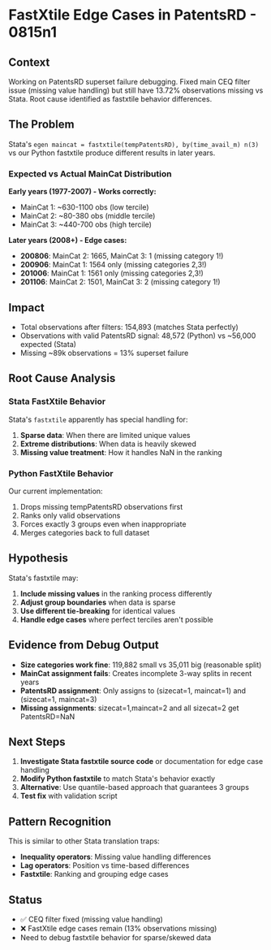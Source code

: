 # FastXtile Edge Cases in PatentsRD - 0815n1

## Context
Working on PatentsRD superset failure debugging. Fixed main CEQ filter issue (missing value handling) but still have 13.72% observations missing vs Stata. Root cause identified as fastxtile behavior differences.

## The Problem
Stata's `egen maincat = fastxtile(tempPatentsRD), by(time_avail_m) n(3)` vs our Python fastxtile produce different results in later years.

### Expected vs Actual MainCat Distribution

**Early years (1977-2007) - Works correctly:**
- MainCat 1: ~630-1100 obs (low tercile)
- MainCat 2: ~80-380 obs (middle tercile) 
- MainCat 3: ~440-700 obs (high tercile)

**Later years (2008+) - Edge cases:**
- **200806**: MainCat 2: 1665, MainCat 3: 1 (missing category 1!)
- **200906**: MainCat 1: 1564 only (missing categories 2,3!)
- **201006**: MainCat 1: 1561 only (missing categories 2,3!)
- **201106**: MainCat 2: 1501, MainCat 3: 2 (missing category 1!)

## Impact
- Total observations after filters: 154,893 (matches Stata perfectly)
- Observations with valid PatentsRD signal: 48,572 (Python) vs ~56,000 expected (Stata)
- Missing ~89k observations = 13% superset failure

## Root Cause Analysis

### Stata FastXtile Behavior
Stata's `fastxtile` apparently has special handling for:
1. **Sparse data**: When there are limited unique values
2. **Extreme distributions**: When data is heavily skewed
3. **Missing value treatment**: How it handles NaN in the ranking

### Python FastXtile Behavior
Our current implementation:
1. Drops missing tempPatentsRD observations first
2. Ranks only valid observations 
3. Forces exactly 3 groups even when inappropriate
4. Merges categories back to full dataset

## Hypothesis
Stata's fastxtile may:
1. **Include missing values** in the ranking process differently
2. **Adjust group boundaries** when data is sparse
3. **Use different tie-breaking** for identical values
4. **Handle edge cases** where perfect terciles aren't possible

## Evidence from Debug Output
- **Size categories work fine**: 119,882 small vs 35,011 big (reasonable split)
- **MainCat assignment fails**: Creates incomplete 3-way splits in recent years
- **PatentsRD assignment**: Only assigns to (sizecat=1, maincat=1) and (sizecat=1, maincat=3)
- **Missing assignments**: sizecat=1,maincat=2 and all sizecat=2 get PatentsRD=NaN

## Next Steps
1. **Investigate Stata fastxtile source code** or documentation for edge case handling
2. **Modify Python fastxtile** to match Stata's behavior exactly
3. **Alternative**: Use quantile-based approach that guarantees 3 groups
4. **Test fix** with validation script

## Pattern Recognition
This is similar to other Stata translation traps:
- **Inequality operators**: Missing value handling differences  
- **Lag operators**: Position vs time-based differences
- **Fastxtile**: Ranking and grouping edge cases

## Status
- ✅ CEQ filter fixed (missing value handling)
- ❌ FastXtile edge cases remain (13% observations missing)
- Need to debug fastxtile behavior for sparse/skewed data